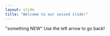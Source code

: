 ```yaml
---
layout: slide
title: "Welcome to our second slide!"
---
```

"something NEW" 
Use the left arrow to go back! 
